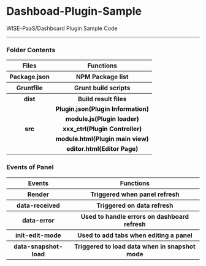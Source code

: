 # Dashboad-Plugin-Sample

WISE-PaaS/Dashboard Plugin Sample Code

---
### Folder Contents

<table>
    <tr>
        <th>Files</th>
        <th>Functions</th>
    </tr>
    <tr>
        <th>Package.json</th>
        <th>NPM Package list</th>
    </tr>
    <tr>
        <th>Gruntfile</th>
        <th>Grunt build scripts</th>
    </tr>
    <tr>
        <th>dist</th>
        <th>Build result files</th>
    </tr>
    <tr>
        <td rowspan="5" style="text-align:center; color:black; font-weight: bold">src</td>
        <td style="text-align:center; color:black; font-weight: bold">Plugin.json(Plugin Information)</td>
    </tr>
    <tr>
        <td style="text-align:center; color:black; font-weight: bold">module.js(Plugin loader)</td>
    </tr>
    <tr>
        <td style="text-align:center; color:black; font-weight: bold">xxx_ctrl(Plugin Controller)</td>
    </tr>
    <tr>
        <td style="text-align:center; color:black; font-weight: bold">module.html(Plugin main view)</td>
    </tr>
    <tr>
        <td style="text-align:center; color:black; font-weight: bold">editor.html(Editor Page)</td>
    </tr>
</table>

### Events of Panel

<table>
    <tr>
        <th>Events</th>
        <th>Functions</th>
    </tr>
    <tr>
        <th>Render</th>
        <th>Triggered when panel refresh</th>
    </tr>
    <tr>
        <th>data-received</th>
        <th>Triggered on data refresh</th>
    </tr>
    <tr>
        <th>data-error</th>
        <th>Used to handle errors on dashboard refresh</th>
    </tr>
    <tr>
        <th>init-edit-mode</th>
        <th>Used to add tabs when editing a panel</th>
    </tr>
    <tr>
        <th>data-snapshot-load</th>
        <th>Triggered to load data when in snapshot mode</th>
    </tr>
</table>